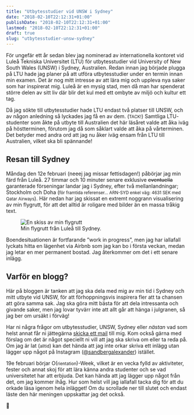 ```yaml
---
title: "Utbytesstudier vid UNSW i Sydney"
date: "2018-02-10T22:12:31+01:00"
publishDate: "2018-02-10T22:12:31+01:00"
lastmod: "2018-02-10T22:12:31+01:00"
draft: true
slug: "utbytesstudier-unsw-sydney"
---
```


F<span class="small-caps">ör ungefär ett år sedan </span>blev jag nominerad av internationella kontoret vid Luleå Tekniska Universitet <abbr>(LTU)</abbr> för utbytesstudier vid University of New South Wales <abbr>(UNSW)</abbr> i Sydney, Australien. Redan innan jag började plugga på <abbr>LTU</abbr> hade jag planer på att utföra utbytesstudier under en termin innan min examen. Det är nog mitt intresse av att lära mig och uppleva nya saker som har inspirerat mig. Luleå är en mysig stad, men då man har spenderat större delen av sitt liv där blir det kul med ett ombyte av miljö och kultur ett tag.

Då jag sökte till utbytesstudier hade <abbr>LTU</abbr> endast två platser till <abbr>UNSW</abbr>, och av någon anledning så lyckades jag få en av dem. (<small>TACK!</small>) Samtliga <abbr>LTU</abbr>-studenter som åkte på utbyte till Australien det här läsåret valde att åka iväg på höstterminen, förutom jag då som såklart valde att åka på vårterminen. Det betyder med andra ord att jag nu åker iväg ensam från <abbr>LTU</abbr> till Australien, vilket ska bli spännande!

## Resan till Sydney

Måndag den 12e februari (neeej jag missar fettisdagen!) påbörjar jag min färd från Luleå. 27 timmar och 10 minuter senare exklusive ~~eventuella~~ garanterade förseningar landar jag i Sydney, efter två mellanlandningar; Stockholm och Doha (<small>för framtida referenser… <abbr>ARN-SYD</abbr> enkel väg: 4631 <abbr>SEK</abbr> med Qatar Airways</small>). Här nedan har jag skissat en extremt noggrann visualisering av min flygrutt, för att det alltid är roligare med bilder än en massa tråkig text.

<figure class="release">
    <img
    sizes="(max-width: 1200px) 100vw, 1200px"
    srcset="
    /img/it2_x5cwtr_c_scale,w_540.jpg 540w,
    /img/it2_x5cwtr_c_scale,w_926.jpg 926w,
    /img/it2_x5cwtr_c_scale,w_1200.jpg 1200w"
    src="/img/it2_x5cwtr_c_scale,w_1200.jpg"
    alt="En skiss av min flygrutt">
    <figcaption>Min flygrutt från Luleå till Sydney.</figcaption>
</figure>

Boendesituationen är fortfarande ”work in progress”, men jag har iallafall lyckats hitta en lägenhet via Airbnb som jag kan bo i första veckan, medan jag letar en mer permanent bostad. Jag återkommer om det i ett senare inlägg.

## Varför en blogg?

Här på bloggen är tanken att jag ska dela med mig av min tid i Sydney och mitt utbyte vid <abbr>UNSW</abbr>, för att förhoppningsvis inspirera fler att ta chansen att göra samma sak. Jag ska göra mitt bästa för att dela intressanta och givande saker, men jag lovar tyvärr inte att allt går att hänga i julgranen, så jag ber om ursäkt i förväg!

Har ni några frågor om utbytesstudier, UNSW, Sydney eller *nästan* vad som helst annat får ni jättegärna [skicka ett mail](mailto:hi@alexandersandberg.com) till mig. Kom också gärna med förslag om det är något speciellt ni vill att jag ska skriva om eller ta reda på. Om jag är lat (<small>alltid</small>) kan det hända att jag inte orkar skriva ett inlägg utan lägger upp något på Instagram ([@sandbergalexander](https://instagram.com/sandbergalexander)) istället.

19e februari börjar O(<small>rientation</small>)-Week, vilket är en vecka fylld av aktiviteter, fester och annat skoj för att lära känna andra studenter och se vad universitetet har att erbjuda. Det kan hända att jag lägger upp något från det, om jag kommer ihåg. Hur som helst vill jag iallafall tacka dig för att du orkade läsa igenom hela inlägget! Om du scrollade ner till slutet och endast läste den här meningen uppskattar jag det också.

:wave: